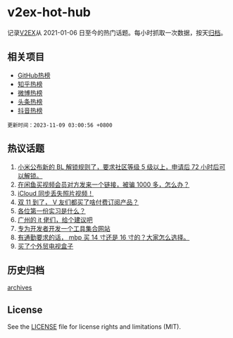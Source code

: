 # v2ex-hot-hub

 记录[V2EX](https://www.v2ex.com/)从 2021-01-06 日至今的热门话题。每小时抓取一次数据，按天[归档](archives)。
 
 ## 相关项目

- [GitHub热榜](https://github.com/it985/github-hot-hub)
- [知乎热榜](https://github.com/it985/zhihu-hot-hub)
- [微博热榜](https://github.com/it985/weibo-hot-hub)
- [头条热榜](https://github.com/it985/toutiao-hot-hub)
- [抖音热榜](https://github.com/it985/douyin-hot-hub)


 `更新时间：2023-11-09 03:00:56 +0800`

## 热议话题

1. [小米公布新的 BL 解锁规则了，要求社区等级 5 级以上，申请后 72 小时后可以解锁。](https://www.v2ex.com/t/989944)
1. [在闲鱼买视频会员对方发来一个链接，被骗 1000 多，怎么办？](https://www.v2ex.com/t/989888)
1. [iCloud 同步丢失照片视频！](https://www.v2ex.com/t/989794)
1. [双 11 到了， V 友们都买了啥付费订阅产品？](https://www.v2ex.com/t/989828)
1. [各位第一份实习是什么？](https://www.v2ex.com/t/989743)
1. [广州的 it 佬们，给个建议吧](https://www.v2ex.com/t/989733)
1. [专为开发者开发一个工具集合网站](https://www.v2ex.com/t/989720)
1. [有通勤要求的话， mbp 买 14 寸还是 16 寸的？大家怎么选择。](https://www.v2ex.com/t/989848)
1. [买了个外贸电视盒子](https://www.v2ex.com/t/989810)

## 历史归档

[archives](archives)

## License

See the [LICENSE](LICENSE) file for license rights and limitations (MIT).
